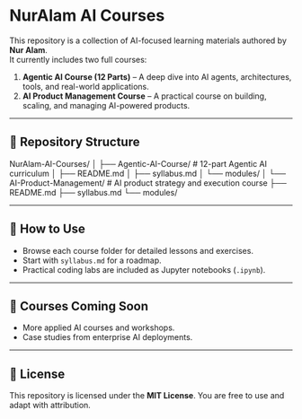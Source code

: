 # NurAlam AI Courses

This repository is a collection of AI-focused learning materials authored by **Nur Alam**.  
It currently includes two full courses:

1. **Agentic AI Course (12 Parts)** – A deep dive into AI agents, architectures, tools, and real-world applications.
2. **AI Product Management Course** – A practical course on building, scaling, and managing AI-powered products.

---

## 📂 Repository Structure
NurAlam-AI-Courses/
│
├── Agentic-AI-Course/          # 12-part Agentic AI curriculum
│   ├── README.md
│   ├── syllabus.md
│   └── modules/
│
└── AI-Product-Management/      # AI product strategy and execution course
    ├── README.md
    ├── syllabus.md
    └── modules/

---

## 🚀 How to Use
- Browse each course folder for detailed lessons and exercises.
- Start with `syllabus.md` for a roadmap.
- Practical coding labs are included as Jupyter notebooks (`.ipynb`).

---

## 📖 Courses Coming Soon
- More applied AI courses and workshops.
- Case studies from enterprise AI deployments.

---

## 📜 License
This repository is licensed under the **MIT License**. You are free to use and adapt with attribution.
